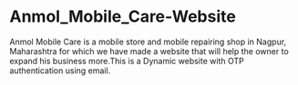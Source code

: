 # Anmol_Mobile_Care-Website
Anmol Mobile Care is a mobile store and mobile repairing shop in Nagpur, Maharashtra for which we have made a website that will help the owner to expand his business more.This is a Dynamic website with OTP authentication using email.
